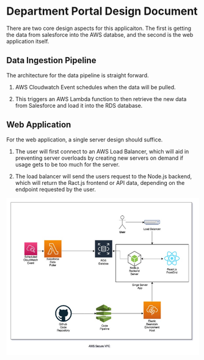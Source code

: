 # Department Portal Design Document

There are two core design aspects for this applicaiton. The first is getting the data from salesforce into the AWS databse, and the second is the web application itself.

## Data Ingestion Pipeline

The architecture for the data pipeline is straight forward. 

1. AWS Cloudwatch Event schedules when the data will be pulled.

2. This triggers an AWS Lambda function to then retrieve the new data from Salesforce and load it into the RDS database.

## Web Application

For the web application, a single server design should suffice. 
1. The user will first connect to an AWS Load Balancer, which will aid in preventing server overloads by creating new servers on demand if usage gets to be too much for the server.

2. The load balancer will send the users request to the Node.js backend, which will return the Ract.js frontend or API data, depending on the endpoint requested by the user.

![image](departmentPortalDesignImage.jpg)